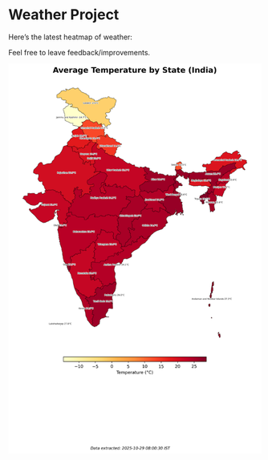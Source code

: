 # Weather Project

Here’s the latest heatmap of weather:

Feel free to leave feedback/improvements.

![India Heatmap](docs/assets/india_heatmap.png?v=017C49)
